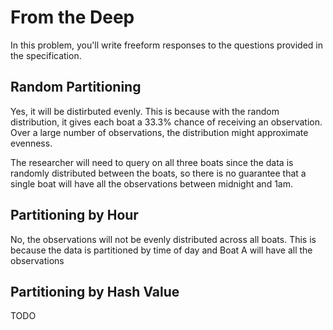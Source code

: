 # From the Deep

In this problem, you'll write freeform responses to the questions provided in the specification.

## Random Partitioning
<!-- Will the observations likely be evenly distributed across all boats, even if AquaByte most commonly collects observations between midnight and 1am? Why or why not? -->
Yes, it will be distirbuted evenly. This is because with the random distribution, it gives each boat a 33.3% chance of receiving an observation. Over a large number of observations, the distribution might approximate evenness.

<!-- Suppose a researcher wants to query for all observations between midnight and 1am. On how many of the boats will they need to run the query? -->
The researcher will need to query on all three boats since the data is randomly distributed between the boats, so there is no guarantee that a single boat will have all the observations between midnight and 1am.

## Partitioning by Hour
<!-- Will the observations likely be evenly distributed across all boats, even if AquaByte most commonly collects observations between midnight and 1am? Why or why not? -->
No, the observations will not be evenly distributed across all boats. This is because the data is partitioned by time of day and Boat A will have all the observations
## Partitioning by Hash Value

TODO
